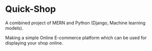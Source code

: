 # Quick-Shop
A combined project of MERN and Python (Django, Machine learning models).

Making a simple Online E-commerce platform which can be used for displaying your shop online.